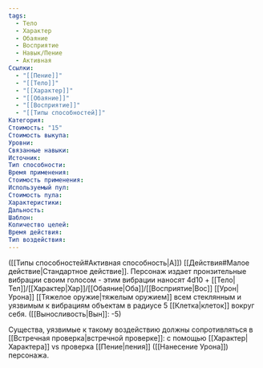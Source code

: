 ```yaml
---
tags:
  - Тело
  - Характер
  - Обаяние
  - Восприятие
  - Навык/Пение
  - Активная
Ссылки:
  - "[[Пение]]"
  - "[[Тело]]"
  - "[[Характер]]"
  - "[[Обаяние]]"
  - "[[Восприятие]]"
  - "[[Типы способностей]]"
Категория: 
Стоимость: "15"
Стоимость выкупа:
Уровни:
Связанные навыки:
Источник:
Тип способности:
Время применения:
Стоимость применения:
Используемый пул:
Стоимость пула:
Характеристики:
Дальность:
Шаблон:
Количество целей:
Время действия:
Тип воздействия:
---
```

([[Типы способностей#Активная способность|А]]) [[Действия#Малое действие|Стандартное действие]]. Персонаж издает пронзительные вибрации своим голосом - этим вибрации наносят 4d10 + [[Тело|Тел]]/[[Характер|Хар]]/[[Обаяние|Оба]]/[[Восприятие|Вос]] [[Урон|Урона]] [[Тяжелое оружие|тяжелым оружием]] всем стеклянным и уязвимым к вибрациям объектам в радиусе 5 [[Клетка|клеток]] вокруг себя.  ([[Выносливость|Вын]]: -5)

Существа, уязвимые к такому воздействию должны сопротивляться в [[Встречная проверка|встречной проверке]]: с помощью [[Характер|Характера]] vs проверка [[Пение|пения]] ([[Нанесение Урона]]) персонажа.
